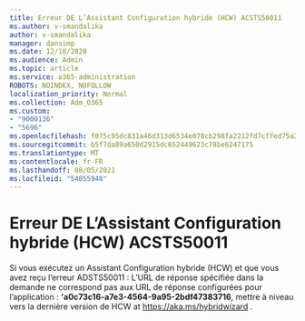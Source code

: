 ```yaml
---
title: Erreur DE L’Assistant Configuration hybride (HCW) ACSTS50011
ms.author: v-smandalika
author: v-smandalika
manager: dansimp
ms.date: 12/18/2020
ms.audience: Admin
ms.topic: article
ms.service: o365-administration
ROBOTS: NOINDEX, NOFOLLOW
localization_priority: Normal
ms.collection: Adm_O365
ms.custom:
- "9000136"
- "5696"
ms.openlocfilehash: f075c95dc831a46d313d6534e078cb298fa2212fd7cffed75a2953e7e80603a9
ms.sourcegitcommit: b5f7da89a650d2915dc652449623c78be6247175
ms.translationtype: MT
ms.contentlocale: fr-FR
ms.lasthandoff: 08/05/2021
ms.locfileid: "54055948"
---
```

# <a name="hybrid-configuration-wizard-hcw-error-acsts50011"></a>Erreur DE L’Assistant Configuration hybride (HCW) ACSTS50011

Si vous exécutez un Assistant Configuration hybride (HCW) et que vous avez reçu l’erreur ADSTS50011 : L’URL de réponse spécifiée dans la demande ne correspond pas aux URL de réponse configurées pour l’application : **'a0c73c16-a7e3-4564-9a95-2bdf47383716**, mettre à niveau vers la dernière version de HCW at https://aka.ms/hybridwizard .




